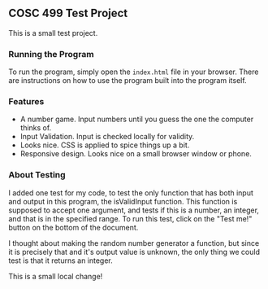 ## COSC 499 Test Project

This is a small test project.

### Running the Program
To run the program, simply open the `index.html` file in your browser.
There are instructions on how to use the program built into the program itself.

### Features
* A number game. Input numbers until you guess the one the computer thinks of.
* Input Validation. Input is checked locally for validity.
* Looks nice. CSS is applied to spice things up a bit.
* Responsive design. Looks nice on a small browser window or phone.

### About Testing
I added one test for my code, to test the only function that has both input and output in this program, the isValidInput function.
This function is supposed to accept one argument, and tests if this is a number, an integer, and that is in the specified range.
To run this test, click on the "Test me!" button on the bottom of the document.

I thought about making the random number generator a function, but since it is precisely that and it's output value is unknown, the only thing we could test is that it returns an integer.

This is a small local change!
